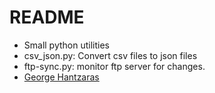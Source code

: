 # README #

* Small python utilities
* csv_json.py: Convert csv files to json files
* ftp-sync.py: monitor ftp server for changes.
* [George Hantzaras](https://bitbucket.org/hantzo)